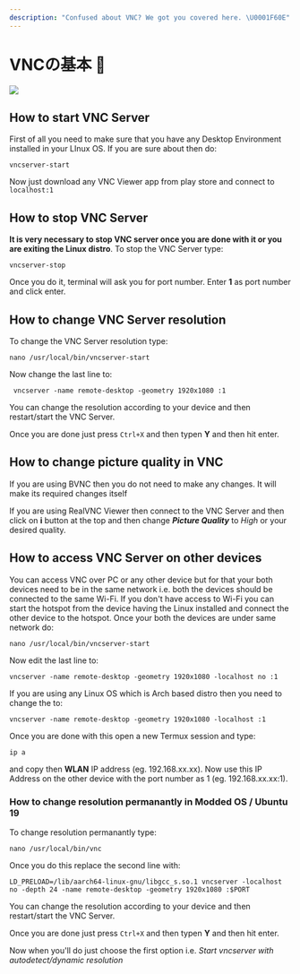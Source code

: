 ```yaml
---
description: "Confused about VNC? We got you covered here. \U0001F60E"
---
```


# VNCの基本 📱

![](../.gitbook/assets/vnc_banner.png)

## How to start VNC Server

First of all you need to make sure that you have any Desktop Environment installed in your LInux OS. If you are sure about then do:

```text
vncserver-start
```

Now just download any VNC Viewer app from play store and connect to `localhost:1`

## How to stop VNC Server

**It is very necessary to stop VNC server once you are done with it or you are exiting the Linux distro**. To stop the VNC Server type:

```text
vncserver-stop
```

Once you do it, terminal will ask you for port number. Enter **1** as port number and click enter.

## How to change VNC Server resolution

To change the VNC Server resolution type:

```text
nano /usr/local/bin/vncserver-start
```

Now change the last line to:

```text
 vncserver -name remote-desktop -geometry 1920x1080 :1
```

You can change the resolution according to your device and then restart/start the VNC Server.

Once you are done just press `Ctrl+X` and then typen **Y** and then hit enter.

## How to change picture quality in VNC

If you are using BVNC then you do not need to make any changes. It will make its required changes itself

If you are using RealVNC Viewer then connect to the VNC Server and then click on **i** button at the top and then change _**Picture Quality**_ to _High_ or your desired quality.

## How to access VNC Server on other devices

You can access VNC over PC or any other device but for that your both devices need to be in the same network i.e. both the devices should be connected to the same Wi-Fi. If you don't have access to Wi-Fi you can start the hotspot from the device having the Linux installed and connect the other device to the hotspot. Once your both the devices are under same network do:

```text
nano /usr/local/bin/vncserver-start
```

Now edit the last line to:

```text
vncserver -name remote-desktop -geometry 1920x1080 -localhost no :1
```

If you are using any Linux OS which is Arch based distro then you need to change the to:

```text
vncserver -name remote-desktop -geometry 1920x1080 -localhost :1
```

Once you are done with this open a new Termux session and type:

```text
ip a
```

and copy then **WLAN** IP address \(eg. 192.168.xx.xx\). Now use this IP Address on the other device with the port number as 1 \(eg. 192.168.xx.xx:1\).

### How to change resolution permanantly in Modded OS / Ubuntu 19

To change resolution permanantly type:

```text
nano /usr/local/bin/vnc
```

Once you do this replace the second line with:

```text
LD_PRELOAD=/lib/aarch64-linux-gnu/libgcc_s.so.1 vncserver -localhost no -depth 24 -name remote-desktop -geometry 1920x1080 :$PORT
```

You can change the resolution according to your device and then restart/start the VNC Server.

Once you are done just press `Ctrl+X` and then typen **Y** and then hit enter.

Now when you'll do just choose the first option i.e. _Start vncserver with autodetect/dynamic resolution_

